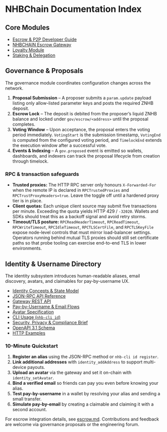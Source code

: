 # NHBChain Documentation Index

## Core Modules

* [Escrow & P2P Developer Guide](./escrow.md)
* [NHBCHAIN Escrow Gateway](../escrow/nhbchain-escrow-gateway.md)
* [Loyalty Module](./loyalty.md)
* [Staking & Delegation](./staking.md)

## Governance & Proposals

The governance module coordinates configuration changes across the network.

1. **Proposal Submission** – A proposer submits a `param.update` payload listing only allow-listed parameter keys and posts the required ZNHB deposit.
2. **Escrow Lock** – The deposit is debited from the proposer’s liquid ZNHB balance and locked under `gov/escrow/<address>` until the proposal completes.
3. **Voting Window** – Upon acceptance, the proposal enters the voting period immediately. `VotingStart` is the submission timestamp, `VotingEnd` is computed from the configured voting period, and `TimelockEnd` extends the execution window after a successful vote.
4. **Events & Indexing** – A `gov.proposed` event is emitted so wallets, dashboards, and indexers can track the proposal lifecycle from creation through timelock.

### RPC & transaction safeguards

- **Trusted proxies:** The HTTP RPC server only honours `X-Forwarded-For` when the
  remote IP is declared in `RPCTrustedProxies` and `RPCTrustProxyHeaders=true`.
  Leave the toggle off until a hardened proxy tier is in place.
- **Client quotas:** Each unique client source may submit five transactions per
  minute. Exceeding the quota yields HTTP 429 / `-32020`. Wallets and SDKs
  should treat this as a backoff signal and avoid retry storms.
- **Timeout/TLS posture:** `RPCReadHeaderTimeout`, `RPCReadTimeout`,
  `RPCWriteTimeout`, `RPCIdleTimeout`, `RPCTLSCertFile`, and `RPCTLSKeyFile`
  expose node-level controls that must mirror load-balancer settings. Operators
  running behind mutual TLS proxies should still set certificate paths so that
  probe tooling can exercise end-to-end TLS in lower environments.

## Identity & Username Directory

The identity subsystem introduces human-readable aliases, email discovery, avatars, and claimables for pay-by-username UX.

* [Identity Concepts & State Model](./identity.md)
* [JSON-RPC API Reference](./identity-api.md)
* [Gateway REST API](./identity-gateway.md)
* [Pay-by-Username & Email Flows](./pay-by-username.md)
* [Avatar Specification](./avatars.md)
* [CLI Usage (`nhb-cli id`)](./identity-cli.md)
* [Security, Privacy & Compliance Brief](./identity-security-compliance.md)
* [OpenAPI 3.1 Schema](./openapi/identity.yaml)
* [HTTP Examples](./examples/identity)

### 10-Minute Quickstart

1. **Register an alias** using the JSON-RPC method or `nhb-cli id register`.
2. **Link additional addresses** with `identity_addAddress` to support multi-device payouts.
3. **Upload an avatar** via the gateway and set it on-chain with `identity_setAvatar`.
4. **Bind a verified email** so friends can pay you even before knowing your alias.
5. **Test pay-by-username** in a wallet by resolving your alias and sending a small transfer.
6. **Simulate pay-by-email** by creating a claimable and claiming it with a second account.

For escrow integration details, see [escrow.md](./escrow.md). Contributions and feedback are welcome via governance proposals or the
engineering forum.
